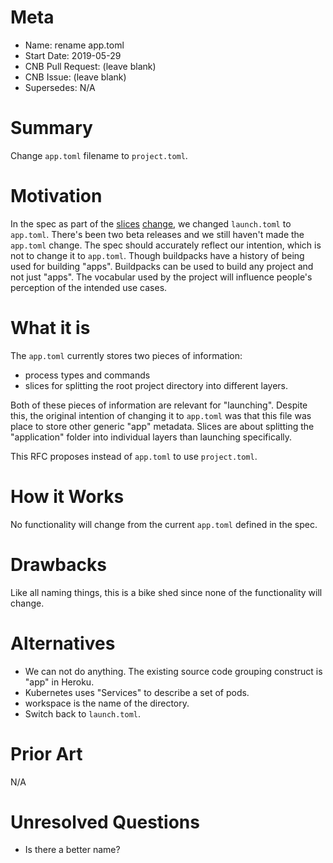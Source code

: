 # Meta
[meta]: #meta
- Name: rename app.toml
- Start Date: 2019-05-29
- CNB Pull Request: (leave blank)
- CNB Issue: (leave blank)
- Supersedes: N/A

# Summary
[summary]: #summary

Change `app.toml` filename to `project.toml`.

# Motivation
[motivation]: #motivation

In the spec as part of the [slices](https://github.com/buildpack/spec/pull/36) [change](https://github.com/buildpack/spec/commit/235ddfc87c9d2ecbff65f1a99d7f592e0a947037#diff-7f205a69e3c8a81e4eee0a39e84a9311), we changed `launch.toml` to `app.toml`. There's been two beta releases and we still haven't made the `app.toml` change. The spec should accurately reflect our intention, which is not to change it to `app.toml`. Though buildpacks have a history of being used for building "apps". Buildpacks can be used to build any project and not just "apps". The vocabular used by the project will influence people's perception of the intended use cases.

# What it is
[what-it-is]: #what-it-is

The `app.toml` currently stores two pieces of information:

* process types and commands
* slices for splitting the root project directory into different layers.

Both of these pieces of information are relevant for "launching". Despite this, the original intention of changing it to `app.toml` was that this file was place to store other generic "app" metadata. Slices are about splitting the "application" folder into individual layers than launching specifically.

This RFC proposes instead of `app.toml` to use `project.toml`.

# How it Works
[how-it-works]: #how-it-works

No functionality will change from the current `app.toml` defined in the spec.

# Drawbacks
[drawbacks]: #drawbacks

Like all naming things, this is a bike shed since none of the functionality will change.

# Alternatives
[alternatives]: #alternatives

- We can not do anything. The existing source code grouping construct is "app" in Heroku.
- Kubernetes uses "Services" to describe a set of pods.
- workspace is the name of the directory.
- Switch back to `launch.toml`.

# Prior Art
[prior-art]: #prior-art

N/A

# Unresolved Questions
[unresolved-questions]: #unresolved-questions

- Is there a better name?
